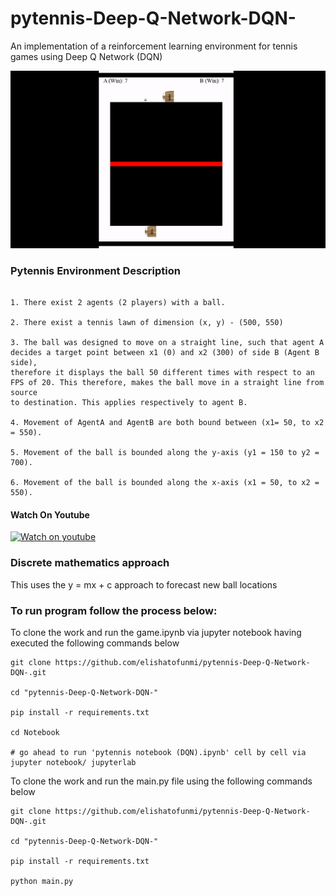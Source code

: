 # pytennis-Deep-Q-Network-DQN-
An implementation of a reinforcement learning environment for tennis games using Deep Q Network (DQN)


![gif](Video/pytennis.gif)


### Pytennis Environment Description

```

1. There exist 2 agents (2 players) with a ball.

2. There exist a tennis lawn of dimension (x, y) - (500, 550)

3. The ball was designed to move on a straight line, such that agent A decides a target point between x1 (0) and x2 (300) of side B (Agent B side), 
therefore it displays the ball 50 different times with respect to an FPS of 20. This therefore, makes the ball move in a straight line from source 
to destination. This applies respectively to agent B.

4. Movement of AgentA and AgentB are both bound between (x1= 50, to x2 = 550).

5. Movement of the ball is bounded along the y-axis (y1 = 150 to y2 = 700).

6. Movement of the ball is bounded along the x-axis (x1 = 50, to x2 = 550).

```


#### Watch On Youtube

[![Watch on youtube](https://img.youtube.com/vi/FCwGNRiq9SY/hqdefault.jpg)](https://youtu.be/FCwGNRiq9SY)



###  Discrete mathematics approach

This uses the y = mx + c approach to forecast new ball locations

### To run program follow the process below:


To clone the work and run the game.ipynb via jupyter notebook having executed the following commands below


``` 
git clone https://github.com/elishatofunmi/pytennis-Deep-Q-Network-DQN-.git

cd "pytennis-Deep-Q-Network-DQN-"

pip install -r requirements.txt

cd Notebook

# go ahead to run 'pytennis notebook (DQN).ipynb' cell by cell via jupyter notebook/ jupyterlab

```



To clone the work and run the main.py file using the following commands below

``` 
git clone https://github.com/elishatofunmi/pytennis-Deep-Q-Network-DQN-.git

cd "pytennis-Deep-Q-Network-DQN-"

pip install -r requirements.txt

python main.py

```



